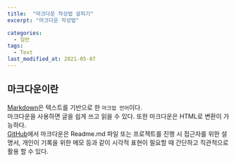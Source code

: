 ```yaml
---
title:  "마크다운 작성법 살피기"
excerpt: "마크다운 작성법"

categories:
  - 일반
tags:
  - Text
last_modified_at: 2021-05-07
---
```


## 마크다운이란
[Markdown](https://whatismarkdown.com)은 텍스트를 기반으로 한 `마크업 언어`이다.   
마크다운을 사용하면 글을 쉽게 쓰고 읽을 수 있다. 또한 마크다운은 HTML로 변환이 가능하다.   
[GitHub](https://github.com)에서 마크다운은 Readme.md 파일 또는 프로젝트를 진행 시 접근자를 위한 설명서, 개인이 기록을 위한 메모 등과 같이 시각적 표현이 필요할 때 간단하고 직관적으로 활용 할 수 있다.

